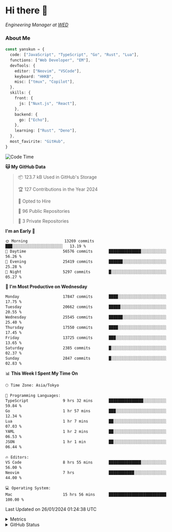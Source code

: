 # Hi there&nbsp;:wave:

<!-- ![Alt text](https://spotify-recently-played-readme.vercel.app/api?user=31kynbuubkiu3r4qh4hjuaglhfay) -->

_Engineering Manager at [WED](https://github.com/wedinc)_

### About Me

```ts
const yanskun = {
  code: ["JavaScript", "TypeScript", "Go", "Rust", "Lua"],
  functions: ["Web Developer", "EM"],
  devTools: {
    editor: ["Neovim", "VSCode"],
    keyboard: "HHKB",
    misc: ["tmux", "Copilot"],
  },
  skills: {
    front: {
      js: ["Nuxt.js", "React"],
    },
    backend: {
      go: ["Echo"],
    },
    learning: ["Rust", "Deno"],
  },
  most_favirite: "GitHub",
}
```

<!--START_SECTION:waka-->
![Code Time](http://img.shields.io/badge/Code%20Time-669%20hrs%2051%20mins-blue)

**🐱 My GitHub Data** 

> 📦 123.7 kB Used in GitHub's Storage 
 > 
> 🏆 127 Contributions in the Year 2024
 > 
> 💼 Opted to Hire
 > 
> 📜 96 Public Repositories 
 > 
> 🔑 3 Private Repositories 
 > 
**I'm an Early 🐤** 

```text
🌞 Morning                13269 commits       ███░░░░░░░░░░░░░░░░░░░░░░   13.19 % 
🌆 Daytime                56576 commits       ██████████████░░░░░░░░░░░   56.26 % 
🌃 Evening                25419 commits       ██████░░░░░░░░░░░░░░░░░░░   25.28 % 
🌙 Night                  5297 commits        █░░░░░░░░░░░░░░░░░░░░░░░░   05.27 % 
```
📅 **I'm Most Productive on Wednesday** 

```text
Monday                   17847 commits       ████░░░░░░░░░░░░░░░░░░░░░   17.75 % 
Tuesday                  20662 commits       █████░░░░░░░░░░░░░░░░░░░░   20.55 % 
Wednesday                25545 commits       ██████░░░░░░░░░░░░░░░░░░░   25.40 % 
Thursday                 17550 commits       ████░░░░░░░░░░░░░░░░░░░░░   17.45 % 
Friday                   13725 commits       ███░░░░░░░░░░░░░░░░░░░░░░   13.65 % 
Saturday                 2385 commits        █░░░░░░░░░░░░░░░░░░░░░░░░   02.37 % 
Sunday                   2847 commits        █░░░░░░░░░░░░░░░░░░░░░░░░   02.83 % 
```


📊 **This Week I Spent My Time On** 

```text
🕑︎ Time Zone: Asia/Tokyo

💬 Programming Languages: 
TypeScript               9 hrs 32 mins       ███████████████░░░░░░░░░░   59.84 % 
Go                       1 hr 57 mins        ███░░░░░░░░░░░░░░░░░░░░░░   12.34 % 
Lua                      1 hr 7 mins         ██░░░░░░░░░░░░░░░░░░░░░░░   07.03 % 
YAML                     1 hr 2 mins         ██░░░░░░░░░░░░░░░░░░░░░░░   06.53 % 
JSON                     1 hr 1 min          ██░░░░░░░░░░░░░░░░░░░░░░░   06.44 % 

🔥 Editors: 
VS Code                  8 hrs 55 mins       ██████████████░░░░░░░░░░░   56.00 % 
Neovim                   7 hrs               ███████████░░░░░░░░░░░░░░   44.00 % 

💻 Operating System: 
Mac                      15 hrs 56 mins      █████████████████████████   100.00 % 
```


 Last Updated on 26/01/2024 01:24:38 UTC
<!--END_SECTION:waka-->

<details>
  <summary>Metrics</summary>
  <img src="https://github.com/yanskun/yanskun/blob/main/github-metrics.svg" alt="Metrics">
</details>

<details>
  <summary>GitHub Status</summary>
  <picture>
    <source media="(prefers-color-scheme: dark)" srcset="https://raw.githubusercontent.com/yanskun/yanskun/master/profile-summary-card-output/nord_dark/0-profile-details.svg">
   <img src="https://raw.githubusercontent.com/yanskun/yanskun/master/profile-summary-card-output/default/0-profile-details.svg">
  </picture>
  <br>
  <picture>
    <source media="(prefers-color-scheme: dark)" srcset="https://raw.githubusercontent.com/yanskun/yanskun/master/profile-summary-card-output/nord_dark/1-repos-per-language.svg">
   <img src="https://raw.githubusercontent.com/yanskun/yanskun/master/profile-summary-card-output/default/1-repos-per-language.svg">
  </picture>
  <picture>
    <source media="(prefers-color-scheme: dark)" srcset="https://raw.githubusercontent.com/yanskun/yanskun/master/profile-summary-card-output/nord_dark/2-most-commit-language.svg">
   <img src="https://raw.githubusercontent.com/yanskun/yanskun/master/profile-summary-card-output/default/2-most-commit-language.svg">
  </picture>
  <br>
  <picture>
    <source media="(prefers-color-scheme: dark)" srcset="https://raw.githubusercontent.com/yanskun/yanskun/master/profile-summary-card-output/nord_dark/3-stats.svg">
   <img src="https://raw.githubusercontent.com/yanskun/yanskun/master/profile-summary-card-output/default/3-stats.svg">
  </picture>
  <picture>
    <source media="(prefers-color-scheme: dark)" srcset="https://raw.githubusercontent.com/yanskun/yanskun/master/profile-summary-card-output/nord_dark/4-productive-time.svg">
   <img src="https://raw.githubusercontent.com/yanskun/yanskun/master/profile-summary-card-output/default/4-productive-time.svg">
  </picture>
</details>

